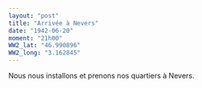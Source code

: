 ```yaml
---
layout: "post"
title: "Arrivée à Nevers"
date: "1942-06-20"
moment: "21h00"
WW2_lat: "46.990896"
WW2_long: "3.162845"
---
```


Nous nous installons et prenons nos quartiers à Nevers.


<div class="histoire"></div>

<div class="commentaire"></div>